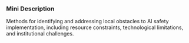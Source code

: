 ### Mini Description

Methods for identifying and addressing local obstacles to AI safety implementation, including resource constraints, technological limitations, and institutional challenges.
